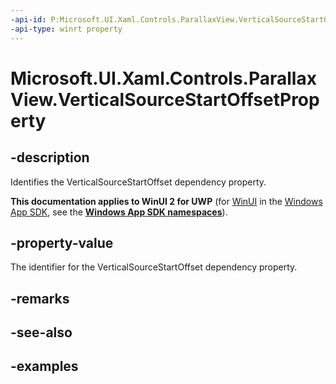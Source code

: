 ```yaml
---
-api-id: P:Microsoft.UI.Xaml.Controls.ParallaxView.VerticalSourceStartOffsetProperty
-api-type: winrt property
---
```

<!-- Property syntax.
public DependencyProperty VerticalSourceStartOffsetProperty { get; }
-->

# Microsoft.UI.Xaml.Controls.ParallaxView.VerticalSourceStartOffsetProperty


## -description

Identifies the VerticalSourceStartOffset dependency property.


**This documentation applies to WinUI 2 for UWP** (for [WinUI](/windows/apps/winui/winui3/) in the [Windows App SDK](/windows/apps/windows-app-sdk/), see the **[Windows App SDK namespaces](/windows/windows-app-sdk/api/winrt/)**).

## -property-value

The identifier for the VerticalSourceStartOffset dependency property.


## -remarks


## -see-also


## -examples


